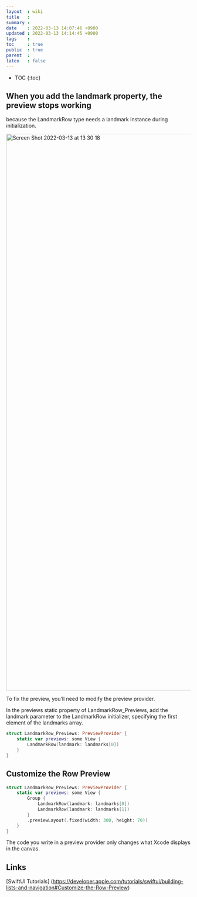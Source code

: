 ```yaml
---
layout  : wiki
title   : 
summary : 
date    : 2022-03-13 14:07:46 +0900
updated : 2022-03-13 14:14:45 +0900
tags    : 
toc     : true
public  : true
parent  : 
latex   : false
---
```

* TOC
{:toc}

## When you add the landmark property, the preview stops working
because the LandmarkRow type needs a landmark instance during initialization.

<img width="1512" alt="Screen Shot 2022-03-13 at 13 30 18" src="https://user-images.githubusercontent.com/50915397/158045570-ee3a25dc-f5e1-4478-8d52-d92532ff4623.png">

To fix the preview, you’ll need to modify the preview provider.

In the previews static property of LandmarkRow_Previews, add the landmark parameter to the LandmarkRow initializer, specifying the first element of the landmarks array.

```swift
struct LandmarkRow_Previews: PreviewProvider {
    static var previews: some View {
        LandmarkRow(landmark: landmarks[0])
    }
}
```

## Customize the Row Preview

```swift
struct LandmarkRow_Previews: PreviewProvider {
    static var previews: some View {
        Group {
            LandmarkRow(landmark: landmarks[0])
            LandmarkRow(landmark: landmarks[1])
        }
        .previewLayout(.fixed(width: 300, height: 70))
    }
}
```

The code you write in a preview provider only changes what Xcode displays in the canvas.

## Links
[SwiftUI Tutorials] (https://developer.apple.com/tutorials/swiftui/building-lists-and-navigation#Customize-the-Row-Preview)


